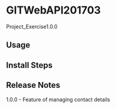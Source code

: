 

# GITWebAPI201703
Project_Exercise1.0.0

## Usage

## Install Steps

## Release Notes
1.0.0 - Feature of managing contact details
